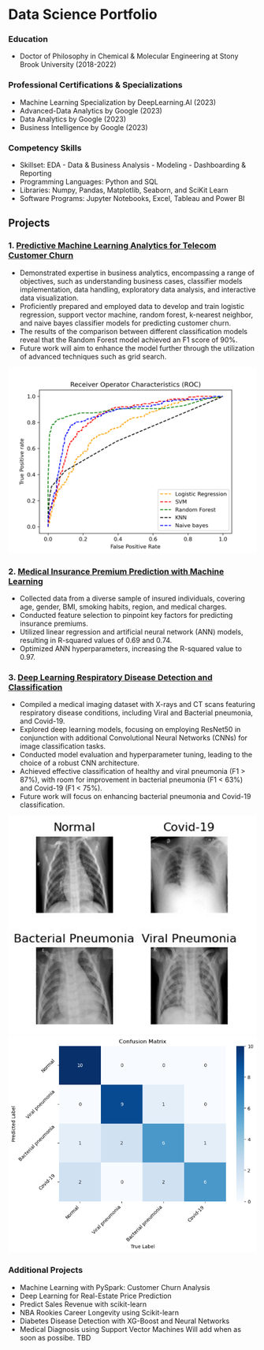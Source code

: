 # Data Science Portfolio

### Education
 - Doctor of Philosophy in Chemical & Molecular Engineering at Stony Brook University (2018-2022)

### Professional Certifications & Specializations
 - Machine Learning Specialization by DeepLearning.AI 	(2023)
 - Advanced-Data Analytics by Google 	(2023)
 - Data Analytics by Google 	(2023)
 - Business Intelligence by Google 	(2023)


### Competency Skills
 - Skillset: EDA - Data & Business Analysis - Modeling - Dashboarding & Reporting 
 - Programming Languages: Python and SQL
 - Libraries: Numpy, Pandas, Matplotlib, Seaborn, and SciKit Learn
 - Software Programs: Jupyter Notebooks, Excel, Tableau and Power BI


## Projects 
### 1. [Predictive Machine Learning Analytics for Telecom Customer Churn](https://github.com/dsala24/Telecom-Customer-Churn/tree/main) 
 - Demonstrated expertise in business analytics, encompassing a range of objectives, such as understanding business cases, classifier models implementation, data handling, exploratory data analysis, and interactive data visualization.
 - Proficiently prepared and employed data to develop and train logistic regression, support vector machine, random forest, k-nearest neighbor, and naive bayes classifier models for predicting customer churn.
 - The results of the comparison between different classification models reveal that the Random Forest model achieved an F1 score of 90%.
 - Future work will aim to enhance the model further through the utilization of advanced techniques such as grid search. 

![ROC](https://github.com/dsala24/DS_Portfolio/blob/main/assets/images/Telecom%20Customers%20Churn%20ROC.png)

### 2. [Medical Insurance Premium Prediction with Machine Learning](https://github.com/dsala24/Medical-Insurance-ML/tree/main)
 - Collected data from a diverse sample of insured individuals, covering age, gender, BMI, smoking habits, region, and medical charges.
 - Conducted feature selection to pinpoint key factors for predicting insurance premiums.
 - Utilized linear regression and artificial neural network (ANN) models, resulting in R-squared values of 0.69 and 0.74.
 - Optimized ANN hyperparameters, increasing the R-squared value to 0.97.

### 3. [Deep Learning Respiratory Disease Detection and Classification](https://github.com/dsala24/Respiratory-Disease-DL/tree/main)
 - Compiled a medical imaging dataset with X-rays and CT scans featuring respiratory disease conditions, including Viral and Bacterial pneumonia, and Covid-19.
 - Explored deep learning models, focusing on employing ResNet50 in conjunction with additional Convolutional Neural Networks (CNNs) for image classification tasks.
 - Conducted model evaluation and hyperparameter tuning, leading to the choice of a robust CNN architecture.
 - Achieved effective classification of healthy and viral pneumonia (F1 > 87%), with room for improvement in bacterial pneumonia (F1 < 63%) and Covid-19 (F1 < 75%).
 - Future work will focus on enhancing bacterial pneumonia and Covid-19 classification.

![Img](https://github.com/dsala24/DS_Portfolio/blob/main/assets/images/Chest-X-Ray-Classification-Images-2.png)
![CM](https://github.com/dsala24/DS_Portfolio/blob/main/assets/images/Chest-X-Ray-Classification-CM-2.png)


### Additional Projects
 - Machine Learning with PySpark: Customer Churn Analysis
 - Deep Learning for Real-Estate Price Prediction
 - Predict Sales Revenue with scikit-learn
 - NBA Rookies Career Longevity using Scikit-learn
 - Diabetes Disease Detection with XG-Boost and Neural Networks
 - Medical Diagnosis using Support Vector Machines
Will add when as soon as possibe. TBD 
